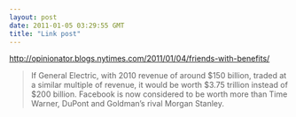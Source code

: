 ```yaml
---
layout: post
date: 2011-01-05 03:29:55 GMT
title: "Link post"
---
```

<http://opinionator.blogs.nytimes.com/2011/01/04/friends-with-benefits/>

> If General Electric, with 2010 revenue of around $150 billion, traded at a similar multiple of revenue, it would be worth $3.75 trillion instead of $200 billion. Facebook is now considered to be worth more than Time Warner, DuPont and Goldman’s rival Morgan Stanley.